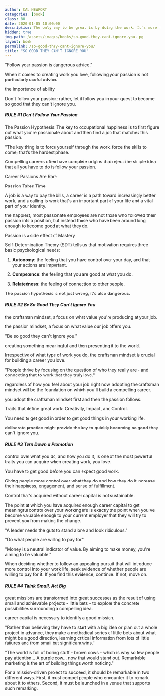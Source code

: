 ```yaml
---
author: CAL NEWPORT
categories: [book]
class: 80
date: 2020-01-05 10:00:00
description: The only way to be great is by doing the work. It's more than having passion, it's about investing in getting the skills and knowledge before we have more control over our time. Finding our calling takes time and the journey we remember and value the most is the struggle and hard work we put in. 
hidden: true
img-path: /assets/images/books/so-good-they-cant-ignore-you.jpg
layout: book
permalink: /so-good-they-cant-ignore-you/
title: "SO GOOD THEY CAN'T IGNORE YOU"
---
```


"Follow your passion is dangerous advice."

When it comes to creating work you love, following your passion is not particularly useful advice.

the importance of ability.

Don't follow your passion; rather, let it follow you in your quest to become so good that they can't ignore you.

##### RULE #1 Don't Follow Your Passion

The Passion Hypothesis: The key to occupational happiness is to first figure out what you're passionate about and then find a job that matches this passion.

"The key thing is to force yourself through the work, force the skills to come; that's the hardest phase.

Compelling careers often have complete origins that reject the simple idea that all you have to do is follow your passion.

Career Passions Are Rare

Passion Takes Time

A job is a way to pay the bills, a career is a path toward increasingly better work, and a calling is work that's an important part of your life and a vital part of your identity.

the happiest, most passionate employees are not those who followed their passion into a position, but instead those who have been around long enough to become good at what they do.

Passion is a side effect of Mastery

Self-Determination Theory (SDT) tells us that motivation requires three basic psychological needs:

1. __Autonomy__: the feeling that you have control over your day, and that your actions are important.

2. __Competence__: the feeling that you are good at what you do.

3. __Relatedness__: the feeling of connection to other people.

The passion hypothesis is not just wrong, it's also dangerous.

##### RULE #2 Be So Good They Can't Ignore You

the craftsman mindset, a focus on what value you're producing at your job.

the passion mindset, a focus on what value our job offers you.

"Be so good they can't ignore you."

creating something meaningful and then presenting it to the world.

Irrespective of what type of work you do, the craftsman mindset is crucial for building a career you love.

"People thrive by focusing on the question of who they really are - and connecting that to work that they truly love."

regardless of how you feel about your job right now, adopting the craftsman mindset will be the foundation on which you'll build a compelling career.

you adopt the craftsman mindset first and then the passion follows.

Traits that define great work: Creativity, Impact, and Control.

You need to get good in order to get good things in your working life.

deliberate practice might provide the key to quickly becoming so good they can't ignore you.

##### RULE #3 Turn Down a Promotion

control over what you do, and how you do it, is one of the most powerful traits you can acquire when creating work, you love.

You have to get good before you can expect good work.

Giving people more control over what they do and how they do it increase their happiness, engagement, and sense of fulfillment.

Control that's acquired without career capital is not sustainable.

The point at which you have acquired enough career capital to get meaningful control over your working life is exactly the point when you've become valuable enough to your current employer that they will try to prevent you from making the change.

"A leader needs the guts to stand alone and look ridiculous."

"Do what people are willing to pay for."

"Money is a neutral indicator of value. By aiming to make money, you're aiming to be valuable."

When deciding whether to follow an appealing pursuit that will introduce more control into your work life, seek evidence of whether people are willing to pay for it. If you find this evidence, continue. If not, move on.

##### RULE #4 Think Small, Act Big

great missions are transformed into great successes as the result of using small and achievable projects - little bets - to explore the concrete possibilities surrounding a compelling idea.

career capital is necessary to identify a good mission.

"Rather than believing they have to start with a big idea or plan out a whole project in advance, they make a methodical series of little bets about what might be a good direction, learning critical information from lots of little failures and from small but significant wins."

"The world is full of boring stuff - brown cows - which is why so few people pay attention... A purple cow... now that would stand out. Remarkable marketing is the art of building things worth noticing."

For a mission-driven project to succeed, it should be remarkable in two different ways. First, it must compel people who encounter it to remark about it to others. Second, it must be launched in a venue that supports such remarking.
